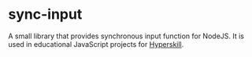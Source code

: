 # sync-input
A small library that provides synchronous input function for NodeJS. It is used in educational JavaScript projects for [Hyperskill](https://hyperskill.org).
